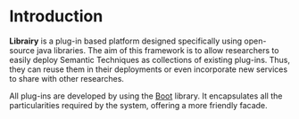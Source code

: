 # Introduction
**Librairy** is a plug-in based platform designed specifically using open-source java libraries. The aim of this framework is to allow researchers to easily deploy Semantic Techniques as collections of existing plug-ins. Thus, they can reuse them in their deployments or even incorporate new services to share with other researches. 

All plug-ins are developed by using the [Boot](https://github.com/librairy/boot) library. It encapsulates all the particularities required by the system, offering a more friendly facade.
